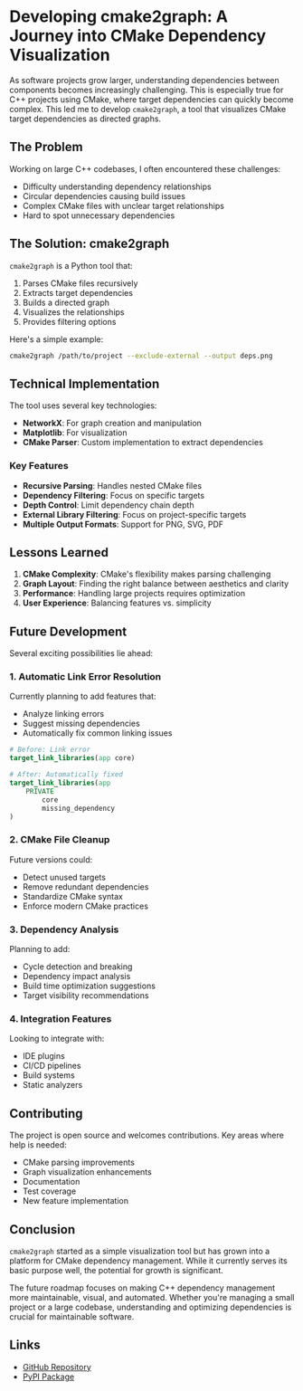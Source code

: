 # Developing cmake2graph: A Journey into CMake Dependency Visualization

As software projects grow larger, understanding dependencies between components becomes increasingly challenging. This is especially true for C++ projects using CMake, where target dependencies can quickly become complex. This led me to develop `cmake2graph`, a tool that visualizes CMake target dependencies as directed graphs.

## The Problem

Working on large C++ codebases, I often encountered these challenges:

- Difficulty understanding dependency relationships
- Circular dependencies causing build issues
- Complex CMake files with unclear target relationships
- Hard to spot unnecessary dependencies

## The Solution: cmake2graph

`cmake2graph` is a Python tool that:

1. Parses CMake files recursively
2. Extracts target dependencies
3. Builds a directed graph
4. Visualizes the relationships
5. Provides filtering options

Here's a simple example:

```bash
cmake2graph /path/to/project --exclude-external --output deps.png
```

## Technical Implementation

The tool uses several key technologies:

- **NetworkX**: For graph creation and manipulation
- **Matplotlib**: For visualization
- **CMake Parser**: Custom implementation to extract dependencies

### Key Features

- **Recursive Parsing**: Handles nested CMake files
- **Dependency Filtering**: Focus on specific targets
- **Depth Control**: Limit dependency chain depth
- **External Library Filtering**: Focus on project-specific targets
- **Multiple Output Formats**: Support for PNG, SVG, PDF

## Lessons Learned

1. **CMake Complexity**: CMake's flexibility makes parsing challenging
2. **Graph Layout**: Finding the right balance between aesthetics and clarity
3. **Performance**: Handling large projects requires optimization
4. **User Experience**: Balancing features vs. simplicity

## Future Development

Several exciting possibilities lie ahead:

### 1. Automatic Link Error Resolution

Currently planning to add features that:

- Analyze linking errors
- Suggest missing dependencies
- Automatically fix common linking issues

```cmake
# Before: Link error
target_link_libraries(app core)

# After: Automatically fixed
target_link_libraries(app 
    PRIVATE
        core
        missing_dependency
)
```

### 2. CMake File Cleanup

Future versions could:

- Detect unused targets
- Remove redundant dependencies
- Standardize CMake syntax
- Enforce modern CMake practices

### 3. Dependency Analysis

Planning to add:

- Cycle detection and breaking
- Dependency impact analysis
- Build time optimization suggestions
- Target visibility recommendations

### 4. Integration Features

Looking to integrate with:

- IDE plugins
- CI/CD pipelines
- Build systems
- Static analyzers

## Contributing

The project is open source and welcomes contributions. Key areas where help is needed:

- CMake parsing improvements
- Graph visualization enhancements
- Documentation
- Test coverage
- New feature implementation

## Conclusion

`cmake2graph` started as a simple visualization tool but has grown into a platform for CMake dependency management. While it currently serves its basic purpose well, the potential for growth is significant.

The future roadmap focuses on making C++ dependency management more maintainable, visual, and automated. Whether you're managing a small project or a large codebase, understanding and optimizing dependencies is crucial for maintainable software.

## Links

- [GitHub Repository](https://github.com/yourusername/cmake2graph)
- [PyPI Package](https://pypi.org/project/cmake2graph)
